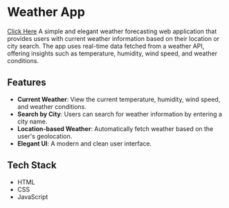 # Weather App
[Click Here](https://amanpurohit73.github.io/Weather/)
A simple and elegant weather forecasting web application that provides users with current weather information based on their location or city search.
The app uses real-time data fetched from a weather API, offering insights such as temperature, humidity, wind speed, and weather conditions.

## Features
- **Current Weather**: View the current temperature, humidity, wind speed, and weather conditions.
- **Search by City**: Users can search for weather information by entering a city name.
- **Location-based Weather**: Automatically fetch weather based on the user's geolocation.
- **Elegant UI**: A modern and clean user interface.

## Tech Stack
- HTML
- CSS
- JavaScript
